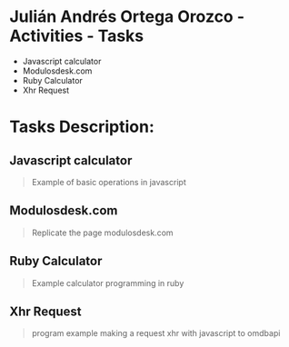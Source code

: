 # Julián Andrés Ortega Orozco - Activities - Tasks

* Javascript calculator
* Modulosdesk.com
* Ruby Calculator
* Xhr Request

# Tasks Description:
## Javascript calculator
>Example of basic operations in javascript

## Modulosdesk.com
>Replicate the page modulosdesk.com

## Ruby Calculator
>Example calculator programming in ruby

## Xhr Request
>program example making a request xhr with javascript to omdbapi
